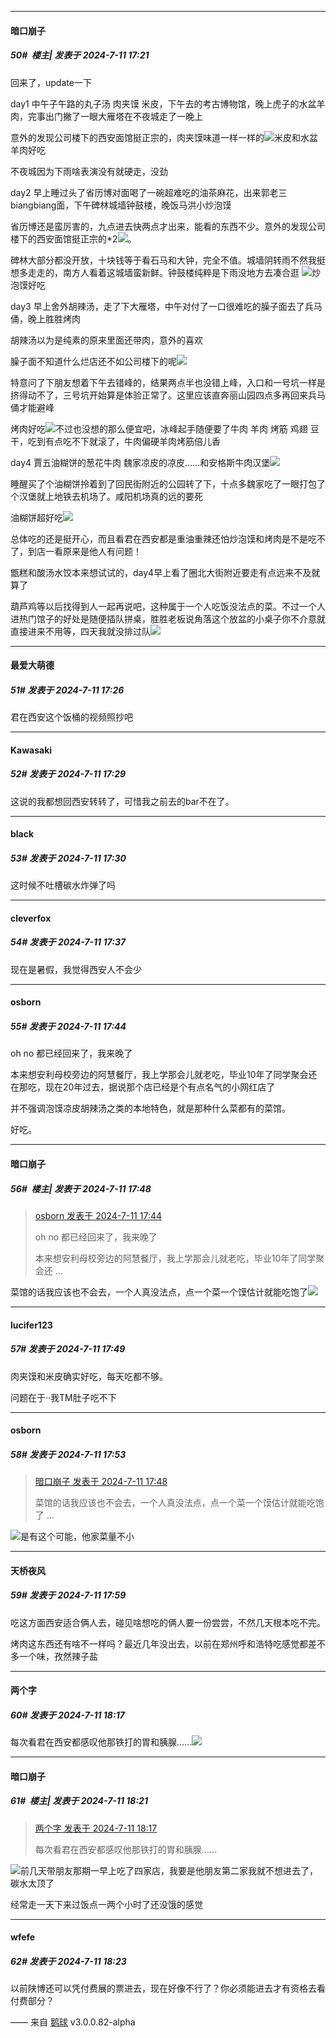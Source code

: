 ﻿
*****

####  暗口崩子  
##### 50#         楼主| 发表于 2024-7-11 17:21

回来了，update一下

day1 中午子午路的丸子汤 肉夹馍 米皮，下午去的考古博物馆，晚上虎子的水盆羊肉，完事出门撇了一眼大雁塔在不夜城走了一晚上

意外的发现公司楼下的西安面馆挺正宗的，肉夹馍味道一样一样的<img src="https://static.saraba1st.com/image/smiley/face2017/067.png" referrerpolicy="no-referrer">米皮和水盆羊肉好吃

不夜城因为下雨啥表演没有就硬走，没劲

day2 早上睡过头了省历博对面喝了一碗超难吃的油茶麻花，出来郭老三biangbiang面，下午碑林城墙钟鼓楼，晚饭马洪小炒泡馍

省历博还是蛮厉害的，九点进去快两点才出来，能看的东西不少。意外的发现公司楼下的西安面馆挺正宗的*2<img src="https://static.saraba1st.com/image/smiley/face2017/067.png" referrerpolicy="no-referrer">。

碑林大部分都没开放，十块钱等于看石马和大钟，完全不值。城墙阴转雨不然我挺想多走走的，南方人看着这城墙蛮新鲜。钟鼓楼纯粹是下雨没地方去凑合逛
<img src="https://static.saraba1st.com/image/smiley/face2017/074.png" referrerpolicy="no-referrer">炒泡馍好吃

day3 早上舍外胡辣汤，走了下大雁塔，中午对付了一口很难吃的臊子面去了兵马俑，晚上胜胜烤肉

胡辣汤以为是纯素的原来里面还带肉，意外的喜欢

臊子面不知道什么烂店还不如公司楼下的呢<img src="https://static.saraba1st.com/image/smiley/face2017/001.png" referrerpolicy="no-referrer">

特意问了下朋友想着下午去错峰的，结果两点半也没错上峰，入口和一号坑一样是挤得动不了，三号坑开始算是体验正常了。这里应该直奔丽山园四点多再回来兵马俑才能避峰

烤肉好吃<img src="https://static.saraba1st.com/image/smiley/face2017/074.png" referrerpolicy="no-referrer">不过也没想的那么便宜吧，冰峰起手随便要了牛肉 羊肉 烤筋 鸡翅 豆干，吃到有点吃不下就滚了，牛肉偏硬羊肉烤筋倍儿香

day4 賈五油糊饼的葱花牛肉 魏家凉皮的凉皮……和安格斯牛肉汉堡<img src="https://static.saraba1st.com/image/smiley/face2017/049.png" referrerpolicy="no-referrer">

睡醒买了个油糊饼拎着到了回民街附近的公园转了下，十点多魏家吃了一眼打包了个汉堡就上地铁去机场了。咸阳机场真的远的要死

油糊饼超好吃<img src="https://static.saraba1st.com/image/smiley/face2017/034.png" referrerpolicy="no-referrer">

总体吃的还是挺开心，而且看君在西安都是重油重辣还怕炒泡馍和烤肉是不是吃不了，到店一看原来是他人有问题！

甑糕和酸汤水饺本来想试试的，day4早上看了圈北大街附近要走有点远来不及就算了

葫芦鸡等以后找得到人一起再说吧，这种属于一个人吃饭没法点的菜。不过一个人进热门馆子的好处是随便插队拼桌，胜胜老板说角落这个放盆的小桌子你不介意就直接进来不用等，四天我就没排过队<img src="https://static.saraba1st.com/image/smiley/face2017/066.png" referrerpolicy="no-referrer">


*****

####  最爱大萌德  
##### 51#       发表于 2024-7-11 17:26

君在西安这个饭桶的视频照抄吧

*****

####  Kawasaki  
##### 52#       发表于 2024-7-11 17:29

这说的我都想回西安转转了，可惜我之前去的bar不在了。

*****

####  black  
##### 53#       发表于 2024-7-11 17:30

这时候不吐槽碳水炸弹了吗


*****

####  cleverfox  
##### 54#       发表于 2024-7-11 17:37

现在是暑假，我觉得西安人不会少


*****

####  osborn  
##### 55#       发表于 2024-7-11 17:44

oh no 都已经回来了，我来晚了

本来想安利母校旁边的阿慧餐厅，我上学那会儿就老吃，毕业10年了同学聚会还在那吃，现在20年过去，据说那个店已经是个有点名气的小网红店了

并不强调泡馍凉皮胡辣汤之类的本地特色，就是那种什么菜都有的菜馆。

好吃。

*****

####  暗口崩子  
##### 56#         楼主| 发表于 2024-7-11 17:48

<blockquote><a href="httphttps://bbs.saraba1st.com/2b/forum.php?mod=redirect&amp;goto=findpost&amp;pid=65554925&amp;ptid=2190439" target="_blank">osborn 发表于 2024-7-11 17:44</a>

oh no 都已经回来了，我来晚了

本来想安利母校旁边的阿慧餐厅，我上学那会儿就老吃，毕业10年了同学聚会还 ...</blockquote>
菜馆的话我应该也不会去，一个人真没法点，点一个菜一个馍估计就能吃饱了<img src="https://static.saraba1st.com/image/smiley/face/09.gif" referrerpolicy="no-referrer">


*****

####  lucifer123  
##### 57#       发表于 2024-7-11 17:49

肉夹馍和米皮确实好吃，每天吃都不够。

问题在于··我TM肚子吃不下

*****

####  osborn  
##### 58#       发表于 2024-7-11 17:53

<blockquote><a href="httphttps://bbs.saraba1st.com/2b/forum.php?mod=redirect&amp;goto=findpost&amp;pid=65554956&amp;ptid=2190439" target="_blank">暗口崩子 发表于 2024-7-11 17:48</a>

菜馆的话我应该也不会去，一个人真没法点，点一个菜一个馍估计就能吃饱了 ...</blockquote>
<img src="https://static.saraba1st.com/image/smiley/face2017/037.png" referrerpolicy="no-referrer">是有这个可能，他家菜量不小


*****

####  天桥夜风  
##### 59#       发表于 2024-7-11 17:59

吃这方面西安适合俩人去，碰见啥想吃的俩人要一份尝尝，不然几天根本吃不完。

烤肉这东西还有啥不一样吗？最近几年没出去，以前在郑州呼和浩特吃感觉都差不多一个味，孜然辣子盐


*****

####  两个字  
##### 60#       发表于 2024-7-11 18:17

每次看君在西安都感叹他那铁打的胃和胰腺……<img src="https://static.saraba1st.com/image/smiley/face2017/068.png" referrerpolicy="no-referrer">

*****

####  暗口崩子  
##### 61#         楼主| 发表于 2024-7-11 18:21

<blockquote><a href="httphttps://bbs.saraba1st.com/2b/forum.php?mod=redirect&amp;goto=findpost&amp;pid=65555244&amp;ptid=2190439" target="_blank">两个字 发表于 2024-7-11 18:17</a>

每次看君在西安都感叹他那铁打的胃和胰腺……</blockquote>
<img src="https://static.saraba1st.com/image/smiley/face/112.gif" referrerpolicy="no-referrer">前几天带朋友那期一早上吃了四家店，我要是他朋友第二家我就不想进去了，碳水太顶了

经常走一天下来过饭点一两个小时了还没饿的感觉

*****

####  wfefe  
##### 62#       发表于 2024-7-11 18:23

以前陕博还可以凭付费展的票进去，现在好像不行了？你必须能进去才有资格去看付费部分？

—— 来自 [鹅球](https://www.pgyer.com/xfPejhuq) v3.0.0.82-alpha

